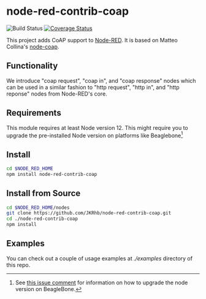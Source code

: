 node-red-contrib-coap
=====================
![Build Status](https://github.com/JKRhb/node-red-contrib-coap/workflows/Build%20Status/badge.svg)
[![Coverage Status](https://coveralls.io/repos/github/JKRhb/node-red-contrib-coap/badge.svg?branch=master)](https://coveralls.io/github/JKRhb/node-red-contrib-coap?branch=master)

This project adds CoAP support to [Node-RED](http://nodered.org/). It is based on Matteo Collina's [node-coap](https://github.com/mcollina/node-coap).

Functionality
-------------
 We introduce "coap request", "coap in", and "coap response" nodes which can be used in a similar fashion to "http request", "http in", and "http reponse" nodes from Node-RED's core.

## Requirements

This module requires at least Node version 12.
This might require you to upgrade the pre-installed Node version on platforms like Beaglebone[^1]

[^1]: See [this issue comment](https://github.com/JKRhb/node-red-contrib-coap/issues/40#issuecomment-1086693878) for information on how to upgrade the node version on BeagleBone.

Install
-------

```bash
cd $NODE_RED_HOME
npm install node-red-contrib-coap
```

Install from Source
-------------------

```bash
cd $NODE_RED_HOME/nodes
git clone https://github.com/JKRhb/node-red-contrib-coap.git
cd ./node-red-contrib-coap
npm install
```

Examples
--------
You can check out a couple of usage examples at *./examples* directory of this repo.
